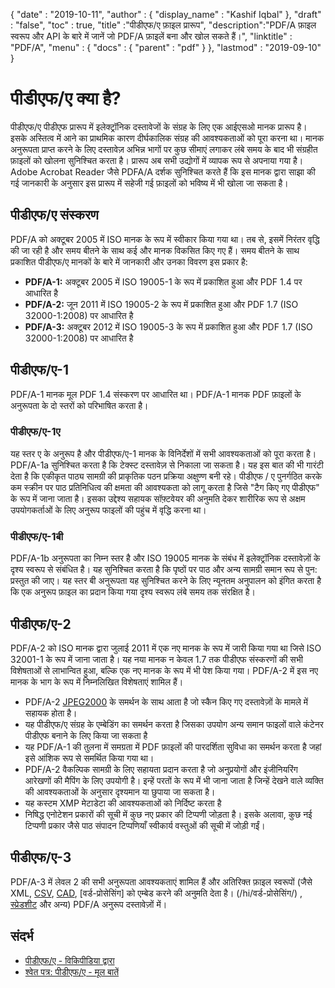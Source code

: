 {
  "date" : "2019-10-11",
  "author" : {
    "display_name" : "Kashif Iqbal"
},
  "draft" : "false",
  "toc" : true,
  "title" :"पीडीएफ/ए फ़ाइल प्रारूप",
  "description":"PDF/A फ़ाइल स्वरूप और API के बारे में जानें जो PDF/A फ़ाइलें बना और खोल सकते हैं।",
  "linktitle" : "PDF/A",
  "menu" : {
    "docs" : {
      "parent" : "pdf"
}
},
  "lastmod" : "2019-09-10"
}

# पीडीएफ/ए क्या है? #

पीडीएफ/ए पीडीएफ प्रारूप में इलेक्ट्रॉनिक दस्तावेजों के संग्रह के लिए एक आईएसओ मानक प्रारूप है। इसके अस्तित्व में आने का प्राथमिक कारण दीर्घकालिक संग्रह की आवश्यकताओं को पूरा करना था। मानक अनुरूपता प्राप्त करने के लिए दस्तावेज़ अभिन्न भागों पर कुछ सीमाएं लगाकर लंबे समय के बाद भी संग्रहीत फ़ाइलों को खोलना सुनिश्चित करता है। प्रारूप अब सभी उद्योगों में व्यापक रूप से अपनाया गया है। Adobe Acrobat Reader जैसे PDFA/A दर्शक सुनिश्चित करते हैं कि इस मानक द्वारा साझा की गई जानकारी के अनुसार इस प्रारूप में सहेजी गई फ़ाइलों को भविष्य में भी खोला जा सकता है।

## पीडीएफ/ए संस्करण ##

PDF/A को अक्टूबर 2005 में ISO मानक के रूप में स्वीकार किया गया था। तब से, इसमें निरंतर वृद्धि की जा रही है और समय बीतने के साथ कई और मानक विकसित किए गए हैं। समय बीतने के साथ प्रकाशित पीडीएफ/ए मानकों के बारे में जानकारी और उनका विवरण इस प्रकार है:

* **PDF/A-1:** अक्टूबर 2005 में ISO 19005-1 के रूप में प्रकाशित हुआ और PDF 1.4 पर आधारित है
* **PDF/A-2:** जून 2011 में ISO 19005-2 के रूप में प्रकाशित हुआ और PDF 1.7 (ISO 32000-1:2008) पर आधारित है
* **PDF/A-3:** अक्टूबर 2012 में ISO 19005-3 के रूप में प्रकाशित हुआ और PDF 1.7 (ISO 32000-1:2008) पर आधारित है

## पीडीएफ/ए-1 ##

PDF/A-1 मानक मूल PDF 1.4 संस्करण पर आधारित था। PDF/A-1 मानक PDF फ़ाइलों के अनुरूपता के दो स्तरों को परिभाषित करता है।

### पीडीएफ/ए-1ए ###

यह स्तर ए के अनुरूप है और पीडीएफ/ए-1 मानक के विनिर्देशों में सभी आवश्यकताओं को पूरा करता है। PDF/A-1a सुनिश्चित करता है कि टेक्स्ट दस्तावेज़ से निकाला जा सकता है। यह इस बात की भी गारंटी देता है कि एकीकृत पाठ्य सामग्री की प्राकृतिक पठन प्रक्रिया अक्षुण्ण बनी रहे। पीडीएफ / ए पुनर्गठित करके कम स्क्रीन पर पाठ प्रतिनिधित्व की क्षमता की आवश्यकता को लागू करता है जिसे "टैग किए गए पीडीएफ" के रूप में जाना जाता है। इसका उद्देश्य सहायक सॉफ़्टवेयर की अनुमति देकर शारीरिक रूप से अक्षम उपयोगकर्ताओं के लिए अनुरूप फाइलों की पहुंच में वृद्धि करना था।

### पीडीएफ/ए-1बी ###

PDF/A-1b अनुरूपता का निम्न स्तर है और ISO 19005 मानक के संबंध में इलेक्ट्रॉनिक दस्तावेज़ों के दृश्य स्वरूप से संबंधित है। यह सुनिश्चित करता है कि पृष्ठों पर पाठ और अन्य सामग्री समान रूप से पुन: प्रस्तुत की जाए। यह स्तर बी अनुरूपता यह सुनिश्चित करने के लिए न्यूनतम अनुपालन को इंगित करता है कि एक अनुरूप फ़ाइल का प्रदान किया गया दृश्य स्वरूप लंबे समय तक संरक्षित है।

## पीडीएफ/ए-2 ##

PDF/A-2 को ISO मानक द्वारा जुलाई 2011 में एक नए मानक के रूप में जारी किया गया था जिसे ISO 32001-1 के रूप में जाना जाता है। यह नया मानक न केवल 1.7 तक पीडीएफ संस्करणों की सभी विशेषताओं से लाभान्वित हुआ, बल्कि एक नए मानक के रूप में भी पेश किया गया। PDF/A-2 में इस नए मानक के भाग के रूप में निम्नलिखित विशेषताएं शामिल हैं।

* PDF/A-2 [JPEG2000](/hi/image/jp2/) के समर्थन के साथ आता है जो स्कैन किए गए दस्तावेज़ों के मामले में सहायक होता है।
* यह पीडीएफ/ए संग्रह के एम्बेडिंग का समर्थन करता है जिसका उपयोग अन्य समान फाइलों वाले कंटेनर पीडीएफ बनाने के लिए किया जा सकता है
* यह PDF/A-1 की तुलना में समग्रता में PDF फ़ाइलों की पारदर्शिता सुविधा का समर्थन करता है जहां इसे आंशिक रूप से समर्थित किया गया था।
* PDF/A-2 वैकल्पिक सामग्री के लिए सहायता प्रदान करता है जो अनुप्रयोगों और इंजीनियरिंग आरेखणों की मैपिंग के लिए उपयोगी है। इन्हें परतों के रूप में भी जाना जाता है जिन्हें देखने वाले व्यक्ति की आवश्यकताओं के अनुसार दृश्यमान या छुपाया जा सकता है।
* यह कस्टम XMP मेटाडेटा की आवश्यकताओं को निर्दिष्ट करता है
* निषिद्ध एनोटेशन प्रकारों की सूची में कुछ नए प्रकार की टिप्पणी जोड़ता है। इसके अलावा, कुछ नई टिप्पणी प्रकार जैसे पाठ संपादन टिप्पणियाँ स्वीकार्य वस्तुओं की सूची में जोड़ी गईं।

## पीडीएफ/ए-3 ##

PDF/A-3 में लेवल 2 की सभी अनुरूपता आवश्यकताएं शामिल हैं और अतिरिक्त फ़ाइल स्वरूपों (जैसे XML, [CSV](/hi/spreadsheet/csv/), [CAD](/hi/cad/), [वर्ड-प्रोसेसिंग] को एम्बेड करने की अनुमति देता है। (/hi/वर्ड-प्रोसेसिंग/) , [स्प्रेडशीट](/hi/स्प्रेडशीट/) और अन्य) PDF/A अनुरूप दस्तावेज़ों में।

## संदर्भ ##

* [पीडीएफ/ए - विकिपीडिया द्वारा](https://en.wikipedia.org/wiki/PDF/A)
* [श्वेत पत्र: पीडीएफ/ए - मूल बातें](https://www.pdf-tools.com/public/downloads/whitepapers/whitepaper-pdfa.pdf)

